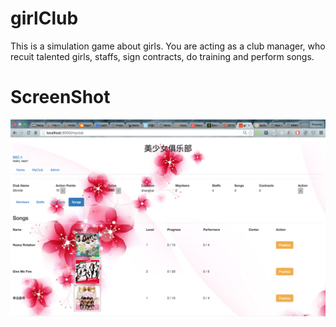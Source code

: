 # girlClub
This is a simulation game about girls. You are acting as a club manager, 
who recuit talented girls, staffs, sign contracts, do training and perform songs.  
# ScreenShot
![alt tag](https://raw.githubusercontent.com/xinyzhang9/girlClub/master/screen.png)
